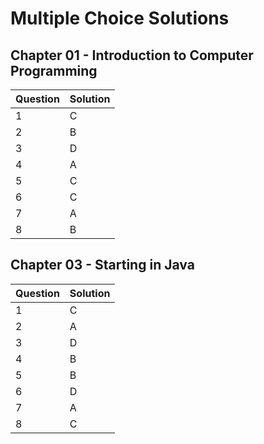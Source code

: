# Multiple Choice Solutions

## Chapter 01 - Introduction to Computer Programming

| Question | Solution |
| --- | --- |
| 1 | C |
| 2 | B |
| 3 | D |
| 4 | A |
| 5 | C |
| 6 | C |
| 7 | A |
| 8 | B |

## Chapter 03 - Starting in Java

| Question | Solution |
| --- | --- |
| 1 | C |
| 2 | A |
| 3 | D |
| 4 | B |
| 5 | B |
| 6 | D |
| 7 | A |
| 8 | C |